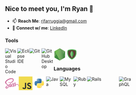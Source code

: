 ## Nice to meet you, I'm Ryan 👋

[1]: http://rjfar.com
[2]: https://www.linkedin.com/in/rjfar99/
[4]: https://www.caiso.com/Pages/default.aspx

- 📫 **Reach Me**: rjfarruggia@gmail.com<br>
- 🔗 **Connect w/ me**: [LinkedIn][2]<br>

### Tools

<img align="left" alt="Visual Studio Code" width="40px" src="https://upload.wikimedia.org/wikipedia/commons/thumb/9/9a/Visual_Studio_Code_1.35_icon.svg/2048px-Visual_Studio_Code_1.35_icon.svg.png" />
<img align="left" alt="Eclipse IDE" width="40px" src="https://cdn.freebiesupply.com/logos/large/2x/eclipse-11-logo-png-transparent.png" />
<img align="left" alt="Git" width="40px" src="https://git-scm.com/images/logos/downloads/Git-Icon-1788C.png" />
<img align="left" alt="GitHub Desktop" width="40px" src="https://upload.wikimedia.org/wikipedia/commons/thumb/a/ae/Github-desktop-logo-symbol.svg/1024px-Github-desktop-logo-symbol.svg.png" />
<img align="left" alt="Node.js" width="40px" src="https://raw.githubusercontent.com/github/explore/80688e429a7d4ef2fca1e82350fe8e3517d3494d/topics/nodejs/nodejs.png" />
<img align="left" alt="MongoDB" width="40px" src="https://github.com/Aomary81/loud-backspace.github.io/blob/main/readme_assets/icons/mongodbicon.png" />
<br />
<br />

### Languages

<img align="left" alt="Sass" width="45px" src="https://raw.githubusercontent.com/github/explore/80688e429a7d4ef2fca1e82350fe8e3517d3494d/topics/sass/sass.png" />
<img align="left" alt="JavaScript" width="45px" src="https://raw.githubusercontent.com/github/explore/80688e429a7d4ef2fca1e82350fe8e3517d3494d/topics/javascript/javascript.png" />
<img align="left" alt="Python" width="45px" src="https://raw.githubusercontent.com/github/explore/80688e429a7d4ef2fca1e82350fe8e3517d3494d/topics/python/python.png" />
<img align="left" alt="Java" width="45px" src="https://cdn4.iconfinder.com/data/icons/logos-and-brands/512/181_Java_logo_logos-512.png" />
<img align="left" alt="MySQL" width="45px" src="https://www.freepnglogos.com/uploads/logo-mysql-png/logo-mysql-mysql-logo-png-images-are-download-crazypng-21.png" />
<img align="left" alt="Ruby" width="45px" src="https://www.logolynx.com/images/logolynx/85/85e74fd4ec731ee889a1812c10a196fa.png" />
<img align="left" alt="Rails" width="105px" src="https://upload.wikimedia.org/wikipedia/commons/thumb/6/62/Ruby_On_Rails_Logo.svg/2560px-Ruby_On_Rails_Logo.svg.png" />
<img align="left" alt="GraphQL" width="45px" src="https://upload.wikimedia.org/wikipedia/commons/thumb/1/17/GraphQL_Logo.svg/2048px-GraphQL_Logo.svg.png" />
